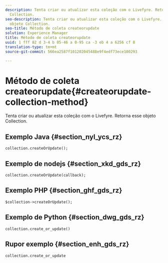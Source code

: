 ```yaml
---
description: Tenta criar ou atualizar esta coleção com o Livefyre. Retorna esse objeto
  Collection.
seo-description: Tenta criar ou atualizar esta coleção com o Livefyre. Retorna esse
  objeto Collection.
seo-title: Método de coleta createorupdate
solution: Experience Manager
title: Método de coleta createorupdate
uuid: 1 fff 82 d 3-4 b 05-46 a 0-95 ca -3 eb 4 a 6256 cf 8
translation-type: tm+mt
source-git-commit: 566ea2587f101202045488e9f4edf73ece100293

---
```



# Método de coleta createorupdate{#createorupdate-collection-method}

Tenta criar ou atualizar esta coleção com o Livefyre. Retorna esse objeto Collection.

## Exemplo Java {#section_nyl_ycs_rz}

```
collection.createOrUpdate(); 
```

## Exemplo de nodejs {#section_xkd_gds_rz}

```
collection.createOrUpdate(callback); 
```

## Exemplo PHP {#section_ghf_gds_rz}

```
$collection->createOrUpdate();
```

## Exemplo de Python {#section_dwg_gds_rz}

```
collection.create_or_update() 
```

## Rupor exemplo {#section_enh_gds_rz}

```
collection.create_or_update 
```


